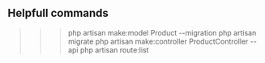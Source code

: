 ## Helpfull commands

>>> php artisan make:model Product --migration
>>> php artisan migrate
>>> php artisan make:controller ProductController --api
>>> php artisan route:list
